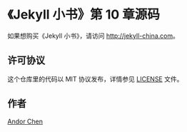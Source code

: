 # 《Jekyll 小书》第 10 章源码

如果想购买《Jekyll 小书》，请访问 <http://jekyll-china.com>。

## 许可协议

这个仓库里的代码以 MIT 协议发布，详情参见 [LICENSE](/LICENSE) 文件。

## 作者

[Andor Chen](http://about.ac '安道的个人网站')
